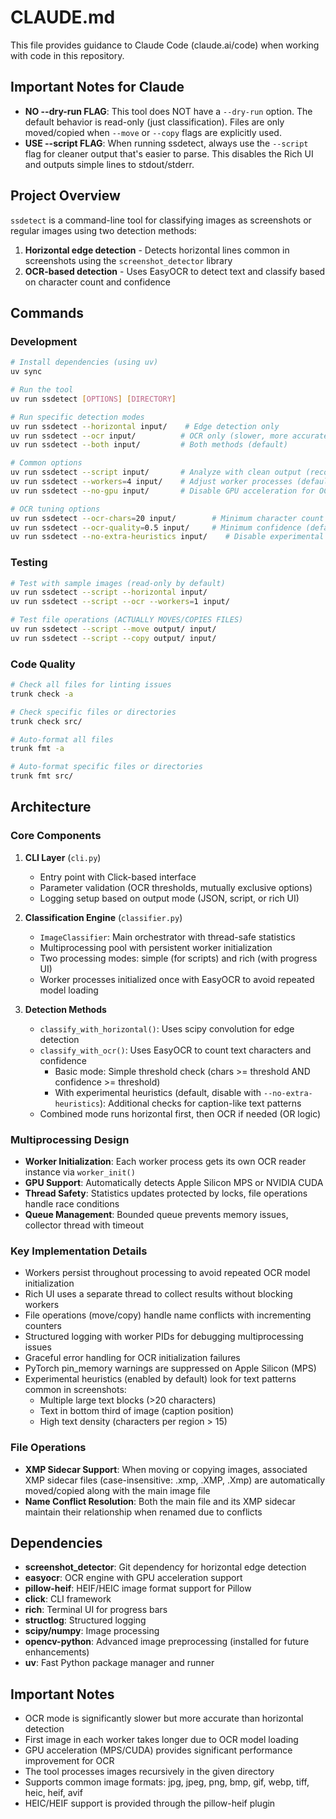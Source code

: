 # CLAUDE.md

This file provides guidance to Claude Code (claude.ai/code) when working with code in this repository.

## Important Notes for Claude

- **NO --dry-run FLAG**: This tool does NOT have a `--dry-run` option. The default behavior is read-only (just classification). Files are only moved/copied when `--move` or `--copy` flags are explicitly used.
- **USE --script FLAG**: When running ssdetect, always use the `--script` flag for cleaner output that's easier to parse. This disables the Rich UI and outputs simple lines to stdout/stderr.

## Project Overview

`ssdetect` is a command-line tool for classifying images as screenshots or regular images using two detection methods:

1. **Horizontal edge detection** - Detects horizontal lines common in screenshots using the `screenshot_detector` library
2. **OCR-based detection** - Uses EasyOCR to detect text and classify based on character count and confidence

## Commands

### Development

```bash
# Install dependencies (using uv)
uv sync

# Run the tool
uv run ssdetect [OPTIONS] [DIRECTORY]

# Run specific detection modes
uv run ssdetect --horizontal input/    # Edge detection only
uv run ssdetect --ocr input/          # OCR only (slower, more accurate)
uv run ssdetect --both input/         # Both methods (default)

# Common options
uv run ssdetect --script input/       # Analyze with clean output (recommended for Claude)
uv run ssdetect --workers=4 input/    # Adjust worker processes (default: 8)
uv run ssdetect --no-gpu input/       # Disable GPU acceleration for OCR

# OCR tuning options
uv run ssdetect --ocr-chars=20 input/        # Minimum character count (default: 10)
uv run ssdetect --ocr-quality=0.5 input/     # Minimum confidence (default: 0.6)
uv run ssdetect --no-extra-heuristics input/    # Disable experimental heuristics (enabled by default)
```

### Testing

```bash
# Test with sample images (read-only by default)
uv run ssdetect --script --horizontal input/
uv run ssdetect --script --ocr --workers=1 input/

# Test file operations (ACTUALLY MOVES/COPIES FILES)
uv run ssdetect --script --move output/ input/
uv run ssdetect --script --copy output/ input/
```

### Code Quality

```bash
# Check all files for linting issues
trunk check -a

# Check specific files or directories
trunk check src/

# Auto-format all files
trunk fmt -a

# Auto-format specific files or directories
trunk fmt src/
```

## Architecture

### Core Components

1. **CLI Layer** (`cli.py`)
   - Entry point with Click-based interface
   - Parameter validation (OCR thresholds, mutually exclusive options)
   - Logging setup based on output mode (JSON, script, or rich UI)

2. **Classification Engine** (`classifier.py`)
   - `ImageClassifier`: Main orchestrator with thread-safe statistics
   - Multiprocessing pool with persistent worker initialization
   - Two processing modes: simple (for scripts) and rich (with progress UI)
   - Worker processes initialized once with EasyOCR to avoid repeated model loading

3. **Detection Methods**
   - `classify_with_horizontal()`: Uses scipy convolution for edge detection
   - `classify_with_ocr()`: Uses EasyOCR to count text characters and confidence
     - Basic mode: Simple threshold check (chars >= threshold AND confidence >= threshold)
     - With experimental heuristics (default, disable with `--no-extra-heuristics`): Additional checks for caption-like text patterns
   - Combined mode runs horizontal first, then OCR if needed (OR logic)

### Multiprocessing Design

- **Worker Initialization**: Each worker process gets its own OCR reader instance via `worker_init()`
- **GPU Support**: Automatically detects Apple Silicon MPS or NVIDIA CUDA
- **Thread Safety**: Statistics updates protected by locks, file operations handle race conditions
- **Queue Management**: Bounded queue prevents memory issues, collector thread with timeout

### Key Implementation Details

- Workers persist throughout processing to avoid repeated OCR model initialization
- Rich UI uses a separate thread to collect results without blocking workers
- File operations (move/copy) handle name conflicts with incrementing counters
- Structured logging with worker PIDs for debugging multiprocessing issues
- Graceful error handling for OCR initialization failures
- PyTorch pin_memory warnings are suppressed on Apple Silicon (MPS)
- Experimental heuristics (enabled by default) look for text patterns common in screenshots:
  - Multiple large text blocks (>20 characters)
  - Text in bottom third of image (caption position)
  - High text density (characters per region > 15)

### File Operations

- **XMP Sidecar Support**: When moving or copying images, associated XMP sidecar files (case-insensitive: .xmp, .XMP, .Xmp) are automatically moved/copied along with the main image file
- **Name Conflict Resolution**: Both the main file and its XMP sidecar maintain their relationship when renamed due to conflicts

## Dependencies

- **screenshot_detector**: Git dependency for horizontal edge detection
- **easyocr**: OCR engine with GPU acceleration support
- **pillow-heif**: HEIF/HEIC image format support for Pillow
- **click**: CLI framework
- **rich**: Terminal UI for progress bars
- **structlog**: Structured logging
- **scipy/numpy**: Image processing
- **opencv-python**: Advanced image preprocessing (installed for future enhancements)
- **uv**: Fast Python package manager and runner

## Important Notes

- OCR mode is significantly slower but more accurate than horizontal detection
- First image in each worker takes longer due to OCR model loading
- GPU acceleration (MPS/CUDA) provides significant performance improvement for OCR
- The tool processes images recursively in the given directory
- Supports common image formats: jpg, jpeg, png, bmp, gif, webp, tiff, heic, heif, avif
- HEIC/HEIF support is provided through the pillow-heif plugin
